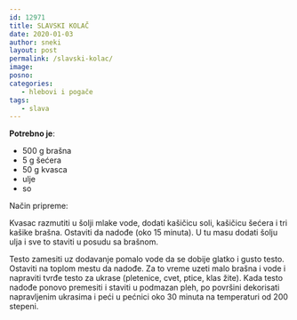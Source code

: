 ```yaml
---
id: 12971
title: SLAVSKI KOLAČ
date: 2020-01-03
author: sneki
layout: post
permalink: /slavski-kolac/
image: 
posno: 
categories:
   - hlebovi i pogače
tags:
   - slava
---
```

**Potrebno je**:

* 500 g brašna 
* 5 g šećera
* 50 g kvasca 
* ulje
* so

Način pripreme:

Kvasac razmutiti u šolji mlake vode, dodati kašičicu soli, kašičicu šećera i tri kašike brašna. Ostaviti da nadođe (oko 15 minuta). U tu masu dodati šolju ulja i sve to staviti u posudu sa brašnom. 

Testo zamesiti uz dodavanje pomalo vode da se dobije glatko i gusto testo. Ostaviti na toplom mestu da nadođe. Za to
vreme uzeti malo brašna i vode i napraviti tvrđe testo za ukrase (pletenice, cvet, ptice, klas žite). Kada testo
nadođe ponovo premesiti i staviti u podmazan pleh, po površini dekorisati napravljenim ukrasima i peći u pećnici oko 30 minuta na temperaturi od 200 stepeni.




  

